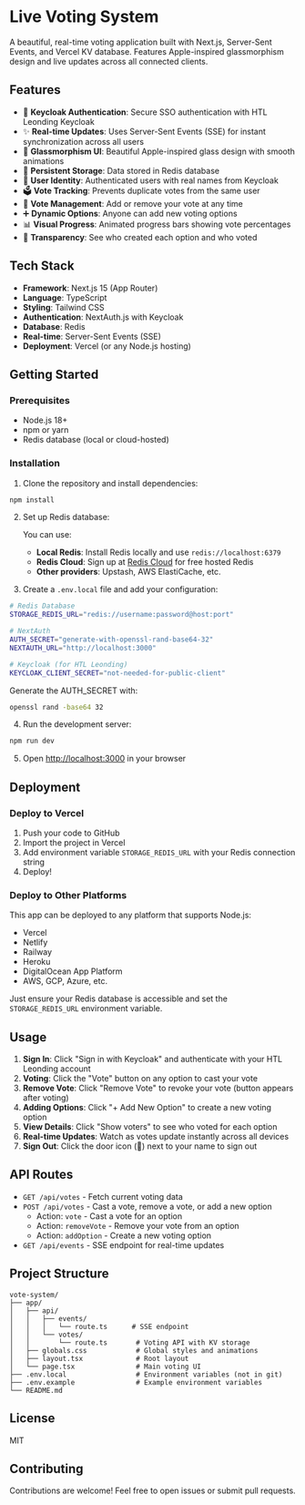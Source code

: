 # Live Voting System

A beautiful, real-time voting application built with Next.js, Server-Sent Events, and Vercel KV database. Features Apple-inspired glassmorphism design and live updates across all connected clients.

## Features

- 🔐 **Keycloak Authentication**: Secure SSO authentication with HTL Leonding Keycloak
- ✨ **Real-time Updates**: Uses Server-Sent Events (SSE) for instant synchronization across all users
- 🎨 **Glassmorphism UI**: Beautiful Apple-inspired glass design with smooth animations
- 💾 **Persistent Storage**: Data stored in Redis database
- 👤 **User Identity**: Authenticated users with real names from Keycloak
- 🗳️ **Vote Tracking**: Prevents duplicate votes from the same user
- 🔄 **Vote Management**: Add or remove your vote at any time
- ➕ **Dynamic Options**: Anyone can add new voting options
- 📊 **Visual Progress**: Animated progress bars showing vote percentages
- 👥 **Transparency**: See who created each option and who voted

## Tech Stack

- **Framework**: Next.js 15 (App Router)
- **Language**: TypeScript
- **Styling**: Tailwind CSS
- **Authentication**: NextAuth.js with Keycloak
- **Database**: Redis
- **Real-time**: Server-Sent Events (SSE)
- **Deployment**: Vercel (or any Node.js hosting)

## Getting Started

### Prerequisites

- Node.js 18+ 
- npm or yarn
- Redis database (local or cloud-hosted)

### Installation

1. Clone the repository and install dependencies:

```bash
npm install
```

2. Set up Redis database:

   You can use:
   - **Local Redis**: Install Redis locally and use `redis://localhost:6379`
   - **Redis Cloud**: Sign up at [Redis Cloud](https://redis.com/try-free/) for free hosted Redis
   - **Other providers**: Upstash, AWS ElastiCache, etc.

3. Create a `.env.local` file and add your configuration:

```bash
# Redis Database
STORAGE_REDIS_URL="redis://username:password@host:port"

# NextAuth
AUTH_SECRET="generate-with-openssl-rand-base64-32"
NEXTAUTH_URL="http://localhost:3000"

# Keycloak (for HTL Leonding)
KEYCLOAK_CLIENT_SECRET="not-needed-for-public-client"
```

Generate the AUTH_SECRET with:
```bash
openssl rand -base64 32
```

4. Run the development server:

```bash
npm run dev
```

5. Open [http://localhost:3000](http://localhost:3000) in your browser

## Deployment

### Deploy to Vercel

1. Push your code to GitHub
2. Import the project in Vercel
3. Add environment variable `STORAGE_REDIS_URL` with your Redis connection string
4. Deploy!

### Deploy to Other Platforms

This app can be deployed to any platform that supports Node.js:
- Vercel
- Netlify
- Railway
- Heroku
- DigitalOcean App Platform
- AWS, GCP, Azure, etc.

Just ensure your Redis database is accessible and set the `STORAGE_REDIS_URL` environment variable.

## Usage

1. **Sign In**: Click "Sign in with Keycloak" and authenticate with your HTL Leonding account
2. **Voting**: Click the "Vote" button on any option to cast your vote
3. **Remove Vote**: Click "Remove Vote" to revoke your vote (button appears after voting)
4. **Adding Options**: Click "+ Add New Option" to create a new voting option
5. **View Details**: Click "Show voters" to see who voted for each option
6. **Real-time Updates**: Watch as votes update instantly across all devices
7. **Sign Out**: Click the door icon (🚪) next to your name to sign out

## API Routes

- `GET /api/votes` - Fetch current voting data
- `POST /api/votes` - Cast a vote, remove a vote, or add a new option
  - Action: `vote` - Cast a vote for an option
  - Action: `removeVote` - Remove your vote from an option
  - Action: `addOption` - Create a new voting option
- `GET /api/events` - SSE endpoint for real-time updates

## Project Structure

```
vote-system/
├── app/
│   ├── api/
│   │   ├── events/
│   │   │   └── route.ts      # SSE endpoint
│   │   └── votes/
│   │       └── route.ts       # Voting API with KV storage
│   ├── globals.css            # Global styles and animations
│   ├── layout.tsx             # Root layout
│   └── page.tsx               # Main voting UI
├── .env.local                 # Environment variables (not in git)
├── .env.example               # Example environment variables
└── README.md
```

## License

MIT

## Contributing

Contributions are welcome! Feel free to open issues or submit pull requests.
